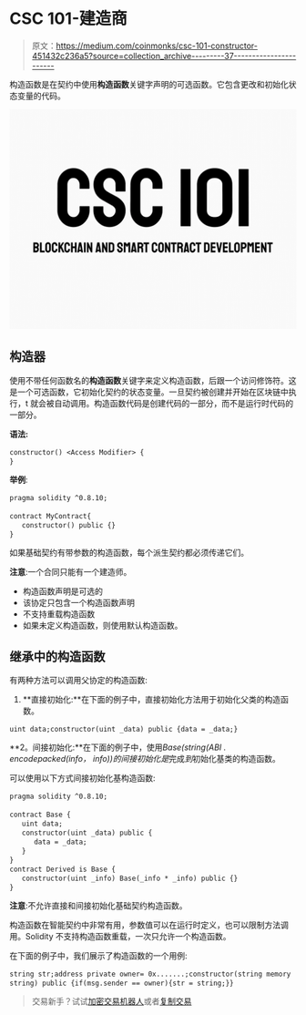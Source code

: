 # CSC 101-建造商

> 原文：<https://medium.com/coinmonks/csc-101-constructor-451432c236a5?source=collection_archive---------37----------------------->

构造函数是在契约中使用**构造函数**关键字声明的可选函数。它包含更改和初始化状态变量的代码。

![](img/78db353f85d00a7149d8bc2b6bc3c9de.png)

## 构造器

使用不带任何函数名的**构造函数**关键字来定义构造函数，后跟一个访问修饰符。这是一个可选函数，它初始化契约的状态变量。一旦契约被创建并开始在区块链中执行，t 就会被自动调用。构造函数代码是创建代码的一部分，而不是运行时代码的一部分。

**语法:**

```
constructor() <Access Modifier> {          
}
```

**举例**:

```
pragma solidity ^0.8.10;

contract MyContract{
   constructor() public {}
}
```

如果基础契约有带参数的构造函数，每个派生契约都必须传递它们。

**注意**:一个合同只能有一个建造师。

*   构造函数声明是可选的
*   该协定只包含一个构造函数声明
*   不支持重载构造函数
*   如果未定义构造函数，则使用默认构造函数。

## 继承中的构造函数

有两种方法可以调用父协定的构造函数:

1.  **直接初始化:**在下面的例子中，直接初始化方法用于初始化父类的构造函数。

```
uint data;constructor(uint _data) public {data = _data;}
```

**2。间接初始化:**在下面的例子中，使用*Base(string(ABI . encodepacked(_info，_ info))的间接初始化是*完成*到*初始化基类的构造函数。

可以使用以下方式间接初始化基构造函数:

```
pragma solidity ^0.8.10;

contract Base {
   uint data;
   constructor(uint _data) public {
      data = _data;   
   }
}
contract Derived is Base {
   constructor(uint _info) Base(_info * _info) public {}
}
```

**注意**:不允许直接和间接初始化基础契约构造函数。

构造函数在智能契约中非常有用，参数值可以在运行时定义，也可以限制方法调用。Solidity 不支持构造函数重载，一次只允许一个构造函数。

在下面的例子中，我们展示了构造函数的一个用例:

```
string str;address private owner= 0x.......;constructor(string memory string) public {if(msg.sender == owner){str = string;}}
```

> 交易新手？试试[加密交易机器人](/coinmonks/crypto-trading-bot-c2ffce8acb2a)或者[复制交易](/coinmonks/top-10-crypto-copy-trading-platforms-for-beginners-d0c37c7d698c)